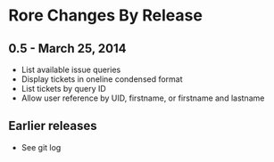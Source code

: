 Rore Changes By Release
==========================

## 0.5 - March 25, 2014

- List available issue queries
- Display tickets in oneline condensed format
- List tickets by query ID
- Allow user reference by UID, firstname, or firstname and lastname

## Earlier releases

- See git log
